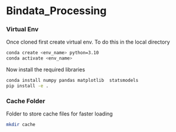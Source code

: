 # Bindata_Processing

### Virtual Env 
Once cloned first create virtual env. To do this in the local directory 
```bash 
conda create <env_name> python=3.10
conda activate <env_name> 
```

Now install the required libraries 
```bash
conda install numpy pandas matplotlib  statsmodels
pip install -e . 
```

### Cache Folder 

Folder to store cache files for faster loading 
```bash
mkdir cache 
```
